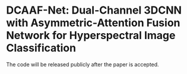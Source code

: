 # DCAAF-Net: Dual-Channel 3DCNN with Asymmetric-Attention Fusion Network for Hyperspectral Image Classification


The code will be released publicly after the paper is accepted.


